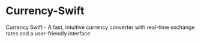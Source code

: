 # Currency-Swift
Currency Swift - A fast, intuitive currency converter with real-time exchange rates and a user-friendly interface
